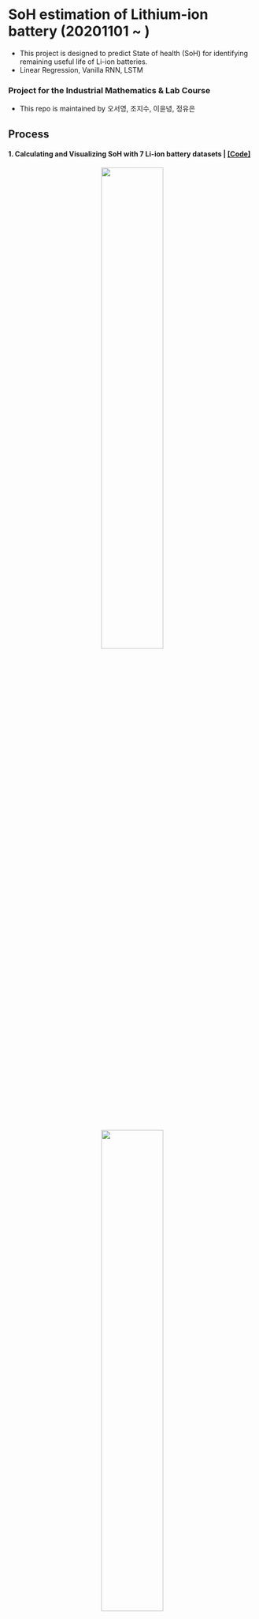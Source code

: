 # SoH estimation of Lithium-ion battery (20201101 ~ )
- This project is designed to predict State of health (SoH) for identifying remaining useful life of Li-ion batteries.
- Linear Regression, Vanilla RNN, LSTM  

### Project for the Industrial Mathematics & Lab Course
- This repo is maintained by 오서영, 조지수, 이윤녕, 정유은  

## Process  
#### **1**. Calculating and Visualizing SoH with 7 Li-ion battery datasets | [[Code]](https://github.com/OH-Seoyoung/SoH_estimation_of_Lithium-ion_battery/blob/master/1_Calculation_and_Visulaliztion_of_SoH/Calculation_and_Visualization_of_SoH.ipynb)  

<div align="center">
<img src="https://github.com/OH-Seoyoung/SoH_estimation_of_Lithium-ion_battery/blob/master/1_Calculation_and_Visulaliztion_of_SoH/fig/SoH_B05.jpg?raw=True" width="50%">
<img src="https://github.com/OH-Seoyoung/SoH_estimation_of_Lithium-ion_battery/blob/master/1_Calculation_and_Visulaliztion_of_SoH/fig/SoH_B34.jpg?raw=True" width="50%"> <br>
<img src="https://github.com/OH-Seoyoung/SoH_estimation_of_Lithium-ion_battery/blob/master/1_Calculation_and_Visulaliztion_of_SoH/fig/SoH_B48.jpg?raw=True" width="50%"> <br>
</div>  

## Dataset  
```
[1] NASA Prognostic Center: Experiments on Li-ion Batteries, https://ti.arc.nasa.gov/tech/dash/groups/pcoe/prognostic-data-repository/ 
```
